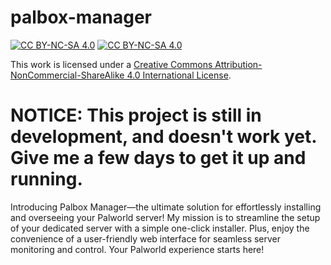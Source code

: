 # palbox-manager
[![CC BY-NC-SA 4.0][cc-by-nc-sa-image]][cc-by-nc-sa] [![CC BY-NC-SA 4.0][cc-by-nc-sa-shield]][cc-by-nc-sa]

This work is licensed under a
[Creative Commons Attribution-NonCommercial-ShareAlike 4.0 International License][cc-by-nc-sa].


[cc-by-nc-sa]: http://creativecommons.org/licenses/by-nc-sa/4.0/
[cc-by-nc-sa-image]: https://licensebuttons.net/l/by-nc-sa/4.0/88x31.png
[cc-by-nc-sa-shield]: https://img.shields.io/badge/License-CC%20BY--NC--SA%204.0-lightgrey.svg

# NOTICE: This project is still in development, and doesn't work yet. Give me a few days to get it up and running.

Introducing Palbox Manager—the ultimate solution for effortlessly installing and overseeing your Palworld server! My mission is to streamline the setup of your dedicated server with a simple one-click installer. Plus, enjoy the convenience of a user-friendly web interface for seamless server monitoring and control. Your Palworld experience starts here!